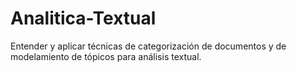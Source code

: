 # Analitica-Textual
Entender y aplicar técnicas de categorización de documentos y de modelamiento de tópicos para análisis textual.

